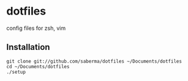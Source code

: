 dotfiles
==========

config files for zsh, vim

## Installation

    git clone git://github.com/saberma/dotfiles ~/Documents/dotfiles
    cd ~/Documents/dotfiles
    ./setup
